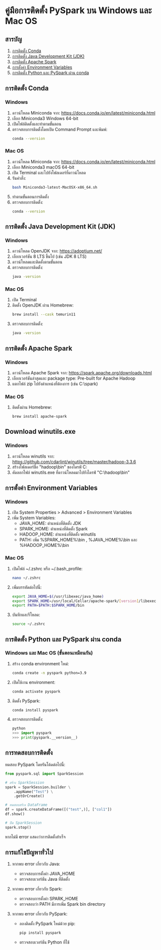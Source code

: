 # คู่มือการติดตั้ง PySpark บน Windows และ Mac OS

## สารบัญ
1. [การติดตั้ง Conda](#การติดตั้ง-conda)
2. [การติดตั้ง Java Development Kit (JDK)](#การติดตั้ง-java-development-kit-jdk)
3. [การติดตั้ง Apache Spark](#การติดตั้ง-apache-spark)
4. [การตั้งค่า Environment Variables](#การตั้งค่า-environment-variables)
5. [การติดตั้ง Python และ PySpark ผ่าน conda](#การติดตั้ง-python-และ-pyspark-ผ่าน-conda)

## การติดตั้ง Conda

### Windows
1. ดาวน์โหลด Miniconda จาก: https://docs.conda.io/en/latest/miniconda.html
2. เลือก Miniconda3 Windows 64-bit
3. เปิดไฟล์ติดตั้งและทำตามขั้นตอน
4. ตรวจสอบการติดตั้งโดยเปิด Command Prompt และพิมพ์:
   ```bash
   conda --version
   ```

### Mac OS
1. ดาวน์โหลด Miniconda จาก: https://docs.conda.io/en/latest/miniconda.html
2. เลือก Miniconda3 macOS 64-bit
3. เปิด Terminal และไปยังโฟลเดอร์ที่ดาวน์โหลด
4. รันคำสั่ง:
   ```bash
   bash Miniconda3-latest-MacOSX-x86_64.sh
   ```
5. ทำตามขั้นตอนการติดตั้ง
6. ตรวจสอบการติดตั้ง:
   ```bash
   conda --version
   ```

## การติดตั้ง Java Development Kit (JDK)

### Windows
1. ดาวน์โหลด OpenJDK จาก: https://adoptium.net/
2. เลือกเวอร์ชัน 8 LTS ขึ้นไป (เช่น JDK 8 LTS)
3. ดาวน์โหลดและติดตั้งตามขั้นตอน
4. ตรวจสอบการติดตั้ง:
   ```bash
   java -version
   ```

### Mac OS
1. เปิด Terminal
2. ติดตั้ง OpenJDK ผ่าน Homebrew:
   ```bash
   brew install --cask temurin11
   ```
3. ตรวจสอบการติดตั้ง:
   ```bash
   java -version
   ```

## การติดตั้ง Apache Spark

### Windows
1. ดาวน์โหลด Apache Spark จาก: https://spark.apache.org/downloads.html
2. เลือกเวอร์ชันล่าสุดและ package type: Pre-built for Apache Hadoop
3. แตกไฟล์ zip ไปยังตำแหน่งที่ต้องการ (เช่น C:\spark)

### Mac OS
1. ติดตั้งผ่าน Homebrew:
   ```bash
   brew install apache-spark
   ```

## Download winutils.exe

### Windows
1. ดาวน์โหลด winutils จาก: https://github.com/cdarlint/winutils/tree/master/hadoop-3.3.6
2. สร้างโฟลเดอร์ชื่อ "hadoop\bin" ของไดรฟ์ C:
3. คัดลอกไฟล์ winutils.exe ที่ดาวน์โหลดมาไปยังไดรฟ์ "C:\hadoop\bin"

## การตั้งค่า Environment Variables

### Windows
1. เปิด System Properties > Advanced > Environment Variables
2. เพิ่ม System Variables:
   - JAVA_HOME: ตำแหน่งที่ติดตั้ง JDK
   - SPARK_HOME: ตำแหน่งที่ติดตั้ง Spark
   - HADOOP_HOME: ตำแหน่งที่ติดตั้ง winutils
   - PATH: เพิ่ม %SPARK_HOME%\bin , %JAVA_HOME%\bin และ %HADOOP_HOME%\bin

### Mac OS
1. เปิดไฟล์ ~/.zshrc หรือ ~/.bash_profile:
   ```bash
   nano ~/.zshrc
   ```
2. เพิ่มบรรทัดต่อไปนี้:
   ```bash
   export JAVA_HOME=$(/usr/libexec/java_home)
   export SPARK_HOME=/usr/local/Cellar/apache-spark/[version]/libexec
   export PATH=$PATH:$SPARK_HOME/bin
   ```
3. บันทึกและรีโหลด:
   ```bash
   source ~/.zshrc
   ```

## การติดตั้ง Python และ PySpark ผ่าน conda

### Windows และ Mac OS (ขั้นตอนเหมือนกัน)
1. สร้าง conda environment ใหม่:
   ```bash
   conda create -n pyspark python=3.9
   ```
2. เปิดใช้งาน environment:
   ```bash
   conda activate pyspark
   ```
3. ติดตั้ง PySpark:
   ```bash
   conda install pyspark
   ```
4. ตรวจสอบการติดตั้ง:
   ```python
   python
   >>> import pyspark
   >>> print(pyspark.__version__)
   ```

## การทดสอบการติดตั้ง

ทดสอบ PySpark โดยรันโค้ดต่อไปนี้:
```python
from pyspark.sql import SparkSession

# สร้าง SparkSession
spark = SparkSession.builder \
    .appName("Test") \
    .getOrCreate()

# ทดสอบสร้าง DataFrame
df = spark.createDataFrame([("test",)], ["col1"])
df.show()

# ปิด SparkSession
spark.stop()
```

หากไม่มี error แสดงว่าการติดตั้งสำเร็จ

## การแก้ไขปัญหาทั่วไป

1. หากพบ error เกี่ยวกับ Java:
   - ตรวจสอบการตั้งค่า JAVA_HOME
   - ตรวจสอบเวอร์ชัน Java ที่ติดตั้ง

2. หากพบ error เกี่ยวกับ Spark:
   - ตรวจสอบการตั้งค่า SPARK_HOME
   - ตรวจสอบว่า PATH มีการเพิ่ม Spark bin directory

3. หากพบ error เกี่ยวกับ PySpark:
   - ลองติดตั้ง PySpark ใหม่ด้วย pip:
     ```bash
     pip install pyspark
     ```
   - ตรวจสอบเวอร์ชัน Python ที่ใช้
